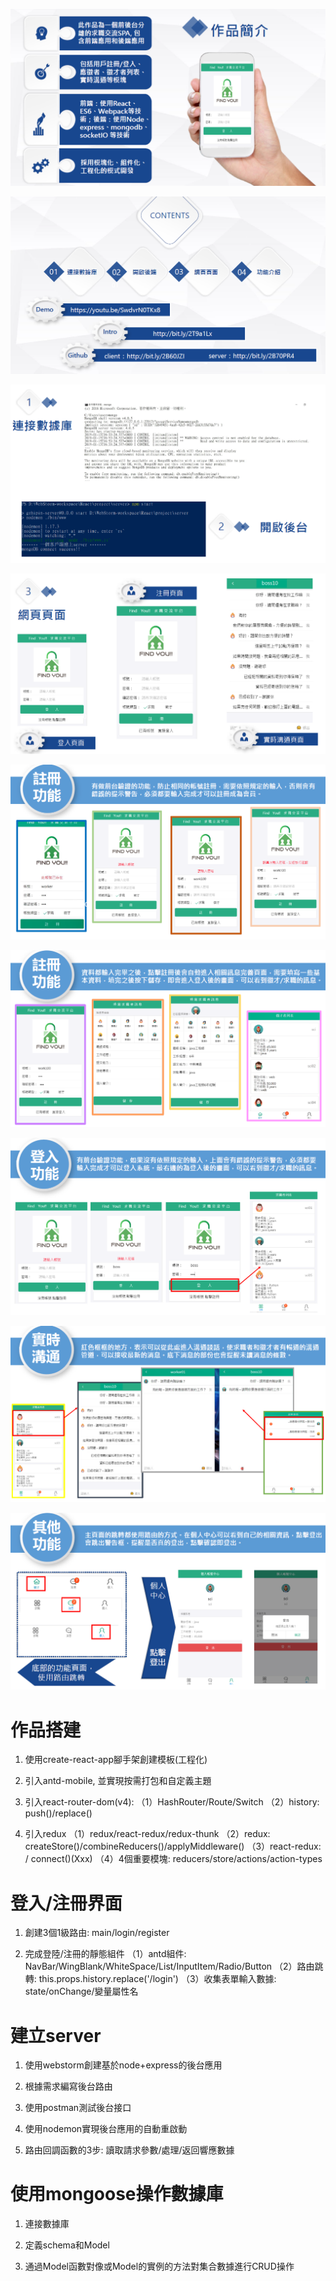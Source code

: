 ![](https://github.com/7070587/FindYou--client--React-Redux/blob/master/README/1.PNG)

![2](https://github.com/7070587/FindYou--client--React-Redux/blob/master/README/2.PNG)

![3](https://github.com/7070587/FindYou--client--React-Redux/blob/master/README/3.PNG)

![4](https://github.com/7070587/FindYou--client--React-Redux/blob/master/README/4.PNG)

![5](https://github.com/7070587/FindYou--client--React-Redux/blob/master/README/5.PNG)

![6](https://github.com/7070587/FindYou--client--React-Redux/blob/master/README/6.PNG)

![7](https://github.com/7070587/FindYou--client--React-Redux/blob/master/README/7.PNG)

![8](https://github.com/7070587/FindYou--client--React-Redux/blob/master/README/8.PNG)

![9](https://github.com/7070587/FindYou--client--React-Redux/blob/master/README/9.PNG)



# 作品搭建

1. 使用create-react-app腳手架創建模板(工程化)

2. 引入antd-mobile, 並實現按需打包和自定義主題

3. 引入react-router-dom(v4): 
   （1）HashRouter/Route/Switch
   （2）history: push()/replace()

4. 引入redux
   （1）redux/react-redux/redux-thunk
   （2）redux: createStore()/combineReducers()/applyMiddleware()
   （3）react-redux: <Provider store={store}> / connect()(Xxx)
   （4）4個重要模塊: reducers/store/actions/action-types

# 登入/注冊界面

1. 創建3個1級路由: main/login/register

2. 完成登陸/注冊的靜態組件
   （1）antd組件: NavBar/WingBlank/WhiteSpace/List/InputItem/Radio/Button
   （2）路由跳轉: this.props.history.replace('/login')
   （3）收集表單輸入數據: state/onChange/變量屬性名

# 建立server

1. 使用webstorm創建基於node+express的後台應用

2. 根據需求編寫後台路由

3. 使用postman測試後台接口

4. 使用nodemon實現後台應用的自動重啟動

5. 路由回調函數的3步: 讀取請求參數/處理/返回響應數據

# 使用mongoose操作數據庫

1. 連接數據庫

2. 定義schema和Model

3. 通過Model函數對像或Model的實例的方法對集合數據進行CRUD操作 
